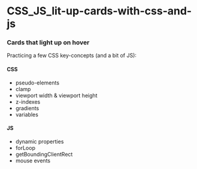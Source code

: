 # CSS_JS_lit-up-cards-with-css-and-js

### Cards that light up on hover

Practicing a few CSS key-concepts (and a bit of JS):
#### CSS
- pseudo-elements
- clamp
- viewport width & viewport height
- z-indexes
- gradients
- variables

#### JS
- dynamic properties
- forLoop
- getBoundingClientRect
- mouse events
